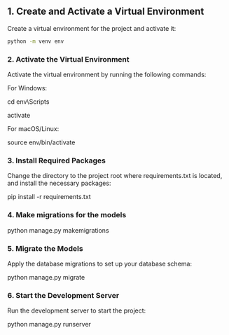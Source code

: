 ## 1. Create and Activate a Virtual Environment

Create a virtual environment for the project and activate it:

```bash
python -m venv env
```

### 2. Activate the Virtual Environment
Activate the virtual environment by running the following commands:

For Windows:

cd env\Scripts

activate

For macOS/Linux:

source env/bin/activate

### 3. Install Required Packages
Change the directory to the project root where requirements.txt is located, and install the necessary packages:

pip install -r requirements.txt

### 4. Make migrations for the models

python manage.py makemigrations

### 5. Migrate the Models
Apply the database migrations to set up your database schema:

python manage.py migrate

### 6. Start the Development Server
Run the development server to start the project:

python manage.py runserver
